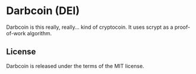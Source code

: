 Darbcoin (DEI)
===========

Darbcoin is this really, really... kind of cryptocoin. It uses scrypt as a proof-of-work algorithm. 

License
-------

Darbcoin is released under the terms of the MIT license.
